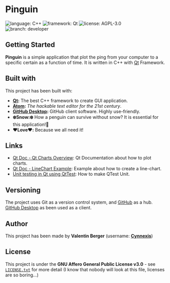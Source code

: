 # Pinguin #

![language: C++][badge-language] ![framework: Qt][badge-framework] ![license: AGPL-3.0][badge-license] ![branch: developer][badge-branch]

## Getting Started ##

**Pinguin** is a simple application that plot the ping from your computer to a specific certain as a function of time. It is written in C++ with [Qt](https://www.qt.io/) Framework.

## Built with ##
This project has been built with:

* **[Qt](https://www.qt.io/):** The best C++ framework to create GUI application.
* **[Atom](https://atom.io/):** *The hackable text editor for the 21st century*.
* **[GitHub Desktop](https://desktop.github.com/):** GitHub client software. Highly use-friendly.
* **❄️Snow:❄️** How a penguin can survive without snow? It is essential for this application!🐧
* **❤️Love❤️:** Because we all need it!

## Links ##
* [Qt Doc - Qt Charts Overview](https://doc.qt.io/qt-5.11/qtcharts-overview.html#line-and-spline-charts): Qt Documentation about how to plot charts.
* [Qt Doc - LineChart Example](https://doc.qt.io/qt-5.11/qtcharts-linechart-example.html): Example about how to create a line-chart.
* [Unit testing in Qt using QtTest](http://xilexio.org/?p=125): How to make QTest Unit.

## Versioning ##
The project uses Git as a version control system, and [GitHub](https://github.com/) as a hub. [GitHub Desktop](https://desktop.github.com/) as been used as a client.

## Author ##
This project has been made by **Valentin Berger** (username: **[Cynnexis](https://github.com/Cynnexis/)**)

## License ##
This project is under the **GNU Affero General Public License v3.0** - see [`LICENSE.txt`](https://github.com/Cynnexis/Pinguin/blob/master/LICENSE.txt) for more detail (I know that nobody will look at this file, licenses are so boring...)

[badge-language]: https://img.shields.io/badge/language-C++-purple.svg?longCache=true&style=flat
[badge-framework]: https://img.shields.io/badge/framework-Qt-green.svg?longCache=true&style=flat
[badge-license]: https://img.shields.io/badge/license-AGPL--3.0-yellow.svg?longCache=true&style=flat
[badge-branch]: https://img.shields.io/badge/branch-dev-cyan.svg?longCache=true&style=flat
